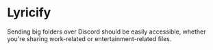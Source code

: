 # Lyricify
Sending big folders over Discord should be easily accessible, whether you're sharing work-related or entertainment-related files.
